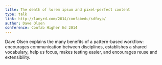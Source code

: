 ```yaml
---
title: The death of lorem ipsum and pixel-perfect content
type: talk
link: http://lanyrd.com/2014/confabedu/sdfxyp/
author: Dave Olsen
conference: Confab Higher Ed 2014
---
```


Dave Olsen explains the many benefits of a pattern-based workflow: encourages communication between disciplines, establishes a shared vocabulary, help us focus, makes testing easier, and encourages reuse and extensibility.
